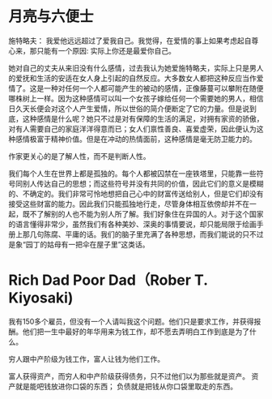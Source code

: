 # 月亮与六便士
施特略夫： 我爱他远远超过了爱我自己。我觉得，在爱情的事上如果考虑起自尊心来，那只能有一个原因: 实际上你还是最爱你自己。

她对自己的丈夫从来旧没有什么感情，过去我认为她爱施特略夫，实际上只是男人的爱抚和生活的安适在女人身上引起的自然反应。大多数女人都把这种反应当作爱情了。这是一种对任何一个人都可能产生的被动的感情，正像藤蔓可以攀附在随便哪株树上一样。因为这种感情可以叫一个女孩子嫁给任何一个需要她的男人，相信日久天长便会对这个人产生爱情，所以世俗的简介便断定了它的力量。但是说到底，这种感情是什么呢？她只不过是对有保障的生活的满足，对拥有家资的骄傲，对有人需要自己的家庭洋洋得意而已；女人们禀性善良、喜爱虚荣，因此便认为这种感情极富于精神价值。但是在冲动的热情面前，这种感情是毫无防卫能力的。

作家更关心的是了解人性，而不是判断人性。

我们每个人生在世界上都是孤独的。每个人都被囚禁在一座铁塔里，只能靠一些符号同别人传达自己的思想；而这些符号并没有共同的价值，因此它们的意义是模糊的、不确定的。我们非常可怜地想把自己心中的财富传送给别人，但是它们却没有接受这些财富的能力。因此我们只能孤独地行走，尽管身体相互依傍却并不在一起，既不了解别的人也不能为别人所了解。我们好象住在异国的人。对于这个国家的语言懂得非常少，虽然我们有各种美妙、深奥的事情要说，却只能局限于绘画手册上那几句陈腐、平庸的话。我们的脑子里充满了各种思想，而我们能说的只不过是象“园丁的姑母有一把伞在屋子里”这类话。


# Rich Dad Poor Dad（Rober T. Kiyosaki)

我有150多个雇员，但没有一个人请叫我这个问题。他们只是要求工作，并获得报酬。他们把一生中最好的年华用来为钱工作，却不愿去弄明白工作到底是为了什么。

穷人跟中产阶级为钱工作，富人让钱为他们工作。

富人获得资产，而穷人和中产阶级获得债务，只不过他们以为那些就是资产。
资产就是能吧钱放进你口袋的东西； 负债就是把钱从你口袋里取走的东西。
